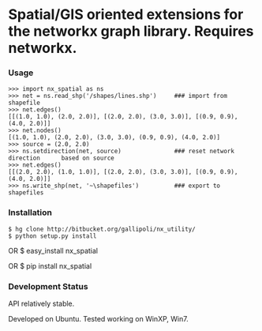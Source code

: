 # Spatial/GIS oriented extensions for the networkx graph library. Requires networkx.


### Usage
	>>> import nx_spatial as ns
	>>> net = ns.read_shp('/shapes/lines.shp')     ### import from shapefile
	>>> net.edges()
	[[(1.0, 1.0), (2.0, 2.0)], [(2.0, 2.0), (3.0, 3.0)], [(0.9, 0.9), (4.0, 2.0)]]
	>>> net.nodes()
	[(1.0, 1.0), (2.0, 2.0), (3.0, 3.0), (0.9, 0.9), (4.0, 2.0)]
	>>> source = (2.0, 2.0)
	>>> ns.setdirection(net, source)               ### reset network direction 		based on source
	>>> net.edges()
	[[(2.0, 2.0), (1.0, 1.0)], [(2.0, 2.0), (3.0, 3.0)], [(0.9, 0.9), (4.0, 2.0)]]
	>>> ns.write_shp(net, '~\shapefiles')          ### export to shapefiles

### Installation
	$ hg clone http://bitbucket.org/gallipoli/nx_utility/
	$ python setup.py install

OR
	$ easy_install nx_spatial

OR
	$ pip install nx_spatial

### Development Status
API relatively stable.

Developed on Ubuntu. Tested working on WinXP, Win7.
